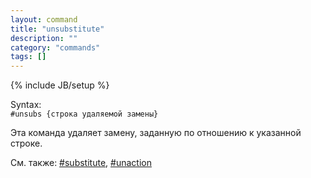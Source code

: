 ```yaml
---
layout: command
title: "unsubstitute"
description: ""
category: "commands"
tags: []
---
```

{% include JB/setup %}

Syntax:  
`#unsubs {строка удаляемой замены}`

Эта команда удаляет замену, заданную по отношению к указанной строке.

См. также: [#substitute](#substitute), [#unaction](#unaction)
